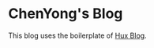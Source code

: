 # ChenYong's Blog

This blog uses the boilerplate of [Hux Blog](https://github.com/Huxpro/huxpro.github.io).